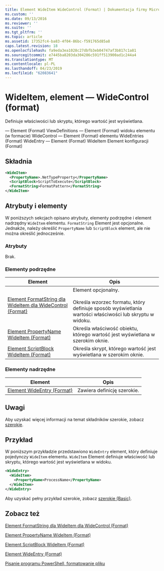 ```yaml
---
title: Element WideItem WideControl (Format) | Dokumentacja firmy Microsoft
ms.custom: ''
ms.date: 09/13/2016
ms.reviewer: ''
ms.suite: ''
ms.tgt_pltfrm: ''
ms.topic: article
ms.assetid: 17352fc4-ba83-4f04-86bc-f591765d85a8
caps.latest.revision: 18
ms.openlocfilehash: fa9eda3ea1028c27dbfb3eb04747af3b817c1a81
ms.sourcegitcommit: e7445ba8203da304286c591ff513900ad1c244a4
ms.translationtype: MT
ms.contentlocale: pl-PL
ms.lasthandoff: 04/23/2019
ms.locfileid: "62083641"
---
```

# <a name="wideitem-element-for-widecontrol-format"></a>WideItem, element — WideControl (format)

Definiuje właściwości lub skryptu, którego wartość jest wyświetlana.

— Element (Format) ViewDefinitions — Element (Format) widoku elementu (w formacie) WideControl — Element (Format) elementu WideEntries (Format) WideEntry — Element (Format) WideItem Element konfiguracji (Format)

## <a name="syntax"></a>Składnia

```xml
<WideItem>
  <PropertyName>.NetTypeProperty</PropertyName>
  <ScriptBlock>ScriptToExecute</ScriptBlock>
  <FormatString>FormatPattern</FormatString>
</WideItem>
```

## <a name="attributes-and-elements"></a>Atrybuty i elementy

W poniższych sekcjach opisano atrybuty, elementy podrzędne i element nadrzędny `WideItem` elementu. `FormatString` Element jest opcjonalne. Jednakże, należy określić `PropertyName` lub `ScriptBlock` element, ale nie można określić jednocześnie.

### <a name="attributes"></a>Atrybuty

Brak.

### <a name="child-elements"></a>Elementy podrzędne

|Element|Opis|
|-------------|-----------------|
|[Element FormatString dla WideItem dla WideControl (Format)](./formatstring-element-for-wideitem-for-widecontrol-format.md)|Element opcjonalny.<br /><br /> Określa wzorzec formatu, który definiuje sposób wyświetlania wartości właściwości lub skryptu w widoku.|
|[Element PropertyName WideItem (Format)](./propertyname-element-for-wideitem-for-widecontrol-format.md)|Określa właściwość obiektu, którego wartość jest wyświetlana w szerokim oknie.|
|[Element ScriptBlock WideItem (Format)](./scriptblock-element-for-wideitem-for-widecontrol-format.md)|Określa skrypt, którego wartość jest wyświetlana w szerokim oknie.|

### <a name="parent-elements"></a>Elementy nadrzędne

|Element|Opis|
|-------------|-----------------|
|[Element WideEntry (Format)](./wideentry-element-for-widecontrol-format.md)|Zawiera definicję szerokie.|

## <a name="remarks"></a>Uwagi

Aby uzyskać więcej informacji na temat składników szerokie, zobacz [szerokie](./creating-a-wide-view.md).

## <a name="example"></a>Przykład

W poniższym przykładzie przedstawiono `WideEntry` element, który definiuje pojedynczy `WideItem` elementu. `WideItem` Element definiuje właściwość lub skryptu, którego wartość jest wyświetlana w widoku.

```xml
<WideEntry>
  <WideItem>
    <PropertyName>ProcessName</PropertyName>
  </WideItem>
</WideEntry>
```

Aby uzyskać pełny przykład szerokie, zobacz [szerokie (Basic)](./wide-view-basic.md).

## <a name="see-also"></a>Zobacz też

[Element FormatString dla WideItem dla WideControl (Format)](./formatstring-element-for-wideitem-for-widecontrol-format.md)

[Element PropertyName WideItem (Format)](./propertyname-element-for-wideitem-for-widecontrol-format.md)

[Element ScriptBlock WideItem (Format)](./scriptblock-element-for-wideitem-for-widecontrol-format.md)

[Element WideEntry (Format)](./wideentry-element-for-widecontrol-format.md)

[Pisanie programu PowerShell, formatowanie pliku](./writing-a-powershell-formatting-file.md)
